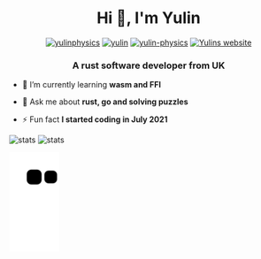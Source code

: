 <h1 align="center">Hi 👋, I'm Yulin</h1>
<p align="center">
  <a href="https://linkedin.com/in/yulinphysics"><img height="20em" src="https://img.shields.io/badge/LinkedIn-0077B5?style=for-the-badge&logo=linkedin&logoColor=white" alt="yulinphysics" style="max-width: 100%;"></a>
  <a href="https://dev.to/yulin"><img height="20em" src="https://img.shields.io/badge/dev.to-0A0A0A?style=for-the-badge&logo=dev.to&logoColor=white" alt="yulin" style="max-width: 100%;"></a>
  <a href="https://github.com/yulin-physics"><img height="20em" src="https://img.shields.io/badge/GitHub-100000?style=for-the-badge&logo=github&logoColor=white" alt="yulin-physics" style="max-width: 100%;"></a>
  <a href="https://yulin-physics.github.io/yulinchen"><img height="20em" src="https://img.shields.io/badge/website-000000?style=for-the-badge&logo=About.me&logoColor=white" alt="Yulins website" style="max-width: 100%;"/></a>
</p>

<h3 align="center">A rust software developer from UK</h3>

- 🌱 I’m currently learning **wasm and FFI**

- 💬 Ask me about **rust, go and solving puzzles**

- ⚡ Fun fact **I started coding in July 2021**

<p align="left">
<img height="180em" src="https://github-readme-stats.vercel.app/api?username=yulin-physics&theme=buefy&show_icons=true&hide_border=true&&count_private=true&include_all_commits=true" alt="stats"/>
<img height="180em" src="https://github-readme-stats.vercel.app/api/top-langs/?username=yulin-physics&theme=buefy&hide_border=true&show_icons=true&layout=compact&langs_count=8" alt="stats"/>
</p>

<p align="left"><a target="_blank" href="https://github.com/yulin-physics/yulin-physics/blob/output/github-contribution-grid-snake.svg"><img height="180em" src="https://github.com/yulin-physics/yulin-physics/raw/output/github-contribution-grid-snake.svg" alt="yulins snake gif" /></a>
</p>
